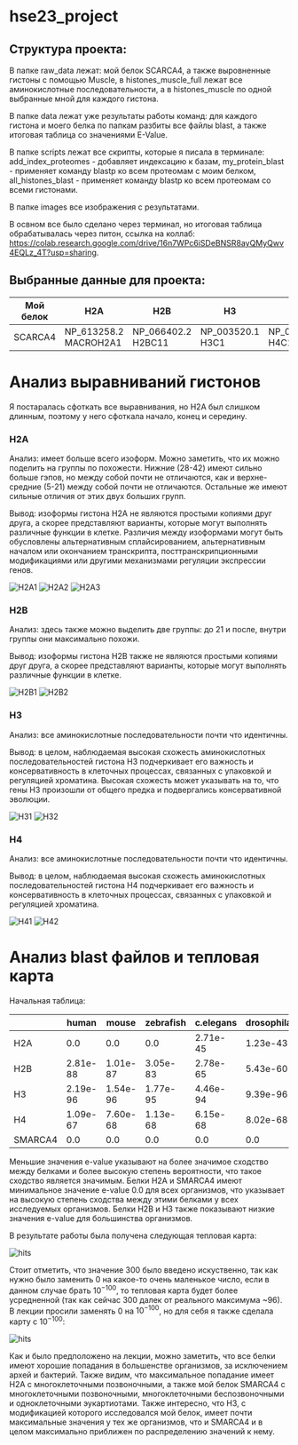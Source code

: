 # hse23_project
## Структура проекта:

В папке raw_data лежат: мой белок SCARCA4, а также выровненные гистоны с помощью Muscle, в histones_muscle_full лежат все аминокислотные последовательности, а в histones_muscle по одной выбранные мной для каждого гистона.

В папке data лежат уже результаты работы команд: для каждого гистона и моего белка по папкам разбиты все файлы blast, а также итоговая таблица со значениями E-Value.

В папке scripts лежат все скрипты, которые я писала в терминале: add_index_proteomes - добавляет индексацию к базам, my_protein_blast - применяет команду blastp ко всем протеомам с моим белком, all_histones_blast - применяет команду blastp ко всем протеомам со всеми гистонами. 

В папке images все изображения с результатами. 

В освном все было сделано через терминал, но итоговая таблица обрабатывалась через питон, ссылка на коллаб: https://colab.research.google.com/drive/16n7WPc6iSDeBNSR8ayQMyQwv4EQLz_4T?usp=sharing. 

## Выбранные данные для проекта:
| Мой белок | H2A | H2B | H3 | H4 |
|-----------|-----|-----|----|----|
|    SCARCA4   | NP_613258.2 MACROH2A1    |   NP_066402.2 H2BC11  |  NP_003520.1 H3C1  |   NP_003529.1 H4C1 |

# Анализ выравниваний гистонов
Я постаралась сфоткать все выравнивания, но H2A был слишком длинным, поэтому у него сфоткала начало, конец и середину.
### H2A
Анализ: имеет больше всего изоформ. Можно заметить, что их можно поделить на группы по похожести. Нижние (28-42) имеют сильно больше гэпов, но между собой почти не отличаются, как и верхне-средние (5-21) между собой почти не отличаются. Остальные же имеют сильные отличия от этих двух больших групп. 

Вывод: изоформы гистона H2A не являются простыми копиями друг друга, а скорее представляют варианты, которые могут выполнять различные функции в клетке. Различия между изоформами могут быть обусловлены альтернативным сплайсированием, альтернативным началом или окончанием транскрипта, посттранскрипционными модификациями или другими механизмами регуляции экспрессии генов.

![H2A1](images/H2A1.png)
![H2A2](images/H2A2.png)
![H2A3](images/H2A3.png)
### H2B
Анализ: здесь также можно выделить две группы: до 21 и после, внутри группы они максимально похожи. 

Вывод: изоформы гистона H2B также не являются простыми копиями друг друга, а скорее представляют варианты, которые могут выполнять различные функции в клетке.

![H2B1](images/H2B1.png)
![H2B2](images/H2B2.png)
### H3
Анализ: все аминокислотные последовательности почти что идентичны. 

Вывод: в целом, наблюдаемая высокая схожесть аминокислотных последовательностей гистона H3 подчеркивает его важность и консервативность в клеточных процессах, связанных с упаковкой и регуляцией хроматина. Высокая схожесть может указывать на то, что гены H3 произошли от общего предка и подвергались консервативной эволюции. 

![H31](images/H31.png)
![H32](images/H32.png)
### H4
Анализ: все аминокислотные последовательности почти что идентичны. 

Вывод: в целом, наблюдаемая высокая схожесть аминокислотных последовательностей гистона H4 подчеркивает его важность и консервативность в клеточных процессах, связанных с упаковкой и регуляцией хроматина.

![H41](images/H41.png)
![H42](images/H42.png)


# Анализ blast файлов и тепловая карта
Начальная таблица:

|       | human    | mouse    | zebrafish    | c.elegans    | drosophila    | ciliate    | yeast    | methanocaldococcus    | thermococcus    | e.coli    | tuberculosis    |
|-------|----------|----------|--------------|--------------|---------------|------------|----------|-----------------------|-----------------|-----------|-----------------|
| H2A   | 0.0      | 0.0      | 0.0          | 2.71e-45     | 1.23e-43      | 3.44e-46   | 1.07e-45 | 1.2                   | 1.71e-07        | 1.18e-21  | 5.29e-09        |
| H2B   | 2.81e-88 | 1.01e-87 | 3.05e-83     | 2.78e-65     | 5.43e-60      | 6.56e-51   | 3.85e-60 | 1.7                   | 1.2             | 1.6       | 1.7             |
| H3    | 2.19e-96 | 1.54e-96 | 1.77e-95     | 4.46e-94     | 9.39e-96      | 8.41e-86   | 3.31e-87 | 0.034                 | 0.057           | 0.90      | 4.6             |
| H4    | 1.09e-67 | 7.60e-68 | 1.13e-68     | 6.15e-68     | 8.02e-68      | 1.96e-45   | 1.08e-52 | 8.22e-05              | 3.31e-05        | 1.3       | 0.069           |
| SMARCA4 | 0.0      | 0.0      | 0.0          | 0.0          | 0.0           | 0.0        | 0.0      | 0.39                  | 0.067           | 0.004     | 1.29e-53        |

Меньшие значения e-value указывают на более значимое сходство между белками и более высокую степень вероятности, что такое сходство является значимым. Белки H2A и SMARCA4 имеют минимальное значение e-value 0.0 для всех организмов, что указывает на высокую степень сходства между этими белками у всех исследуемых организмов. Белки H2B и H3 также показывают низкие значения e-value для большинства организмов.

В результате работы была получена следующая тепловая карта:

![hits](images/hits.png)

Стоит отметить, что значение 300 было введено искуственно, так как нужно было заменить 0 на какое-то очень маленькое число, если в данном случае брать $10^{-100}$, то тепловая карта будет более усредненной (так как сейчас 300 далек от реального максимума ~96). В лекции просили заменять 0 на $10^{-100}$, но для себя я также сделала карту с $10^{-100}$:

![hits](images/hits100.png)

Как и было предположено на лекции, можно заметить, что все белки имеют хорошие попадания в большенстве организмов, за исключением архей и бактерий. Также видим, что максимальное попадание имеет H2A с многоклеточными позвоночными, а также мой белок SMARCA4 с многоклеточными позвоночными, многоклеточными беспозвоночными и одноклеточными эукартиотами. Также интересно, что H3, с модификацией которого исследовался мой белок, имеет почти максимальные значения у тех же организмов, что и SMARCA4 и в целом максимально приближен по распределению значений к нему.
